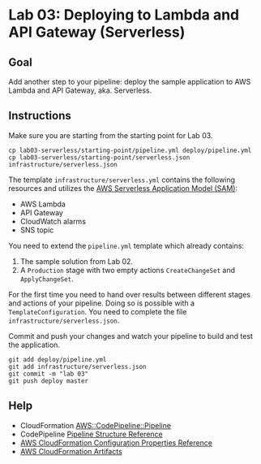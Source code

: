 # Lab 03: Deploying to Lambda and API Gateway (Serverless)

## Goal

Add another step to your pipeline: deploy the sample application to AWS Lambda and API Gateway, aka. Serverless.

## Instructions

Make sure you are starting from the starting point for Lab 03.

```
cp lab03-serverless/starting-point/pipeline.yml deploy/pipeline.yml
cp lab03-serverless/starting-point/serverless.json infrastructure/serverless.json
```

The template `infrastructure/serverless.yml` contains the following resources and utilizes the [AWS Serverless Application Model (SAM)](https://github.com/awslabs/serverless-application-model/blob/master/versions/2016-10-31.md):

* AWS Lambda
* API Gateway
* CloudWatch alarms
* SNS topic

You need to extend the `pipeline.yml` template which already contains:

1. The sample solution from Lab 02.
1. A `Production` stage with two empty actions `CreateChangeSet` and `ApplyChangeSet`.

For the first time you need to hand over results between different stages and actions of your pipeline. Doing so is possible with a `TemplateConfiguration`. You need to complete the file `infrastructure/serverless.json`.


Commit and push your changes and watch your pipeline to build and test the application.

```
git add deploy/pipeline.yml
git add infrastructure/serverless.json
git commit -m "lab 03"
git push deploy master
```

## Help

* CloudFormation [AWS::CodePipeline::Pipeline](https://docs.aws.amazon.com/AWSCloudFormation/latest/UserGuide/aws-resource-codepipeline-pipeline.html)
* CodePipeline [Pipeline Structure Reference](https://docs.aws.amazon.com/codepipeline/latest/userguide/reference-pipeline-structure.html)
* [AWS CloudFormation Configuration Properties Reference](https://docs.aws.amazon.com/AWSCloudFormation/latest/UserGuide/continuous-delivery-codepipeline-action-reference.html)
* [AWS CloudFormation Artifacts](https://docs.aws.amazon.com/AWSCloudFormation/latest/UserGuide/continuous-delivery-codepipeline-cfn-artifacts.html)
